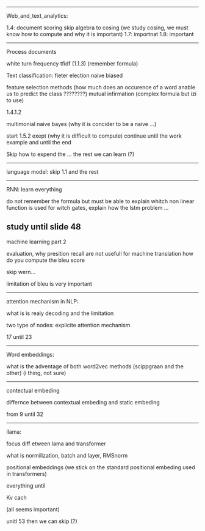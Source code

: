 ----
Web_and_text_analytics:

1.4: document scoring
skip algebra to cosing (we study cosing, we must know how to compute and why it is important)
1.7: importnat
1.8: important

------
Process documents

white turn frequency
tfidf (1.1.3) (remember formula)


Text classification:
fieter election
naive biased

feature selection methods (how much does an occurence of a word anable us to predict the class ????????)
mutual infirmation (complex formula but izi to use)

1.4.1.2

multimonial naive bayes (why it is concider to be a naive ...)

start 1.5.2 exept (why it is difficult to compute) continue until the work example and until the end

Skip how to expend the ... the rest we can learn (?)

-------
language model:
skip 1.1 and the rest

------
RNN:
learn everything

do not remember the formula but must be able to explain
whitch non linear function is used for witch gates, explain how the lstm problem ...

study until slide 48
--------
machine learning part 2

evaluation, why presition recall are not usefull for machine translation
how do you compute the bleu score

skip wern...

limitation of bleu is very important

----
attention mechanism in NLP:

what is is realy decoding and the limitation

two type of nodes:
explicite attention mechanism

17 until 23

-----
Word embeddings:

what is the adventage of both word2vec methods (scippgraan and the other) (i thing, not sure)

----
contectual embeding

differnce between contextual embeding and static embeding

from 9 until 32

-----
llama:

focus diff etween lama and transformer

what is normilization, batch and layer, RMSnorm

positional embeddings (we stick on the standard positional embeding used in transformers)

everything until 

Kv cach

(all seems important)

unitl 53 then we can skip (?)